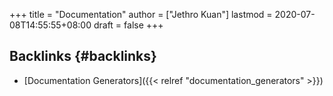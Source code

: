 +++
title = "Documentation"
author = ["Jethro Kuan"]
lastmod = 2020-07-08T14:55:55+08:00
draft = false
+++

## Backlinks {#backlinks}

- [Documentation Generators]({{< relref "documentation_generators" >}})
